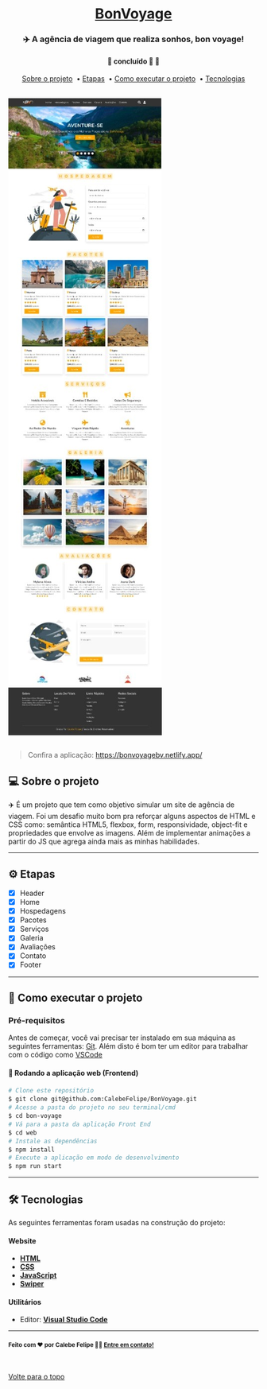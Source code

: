 

<h1 align="center">
     <a href="#" alt="website de agencia de viagem">BonVoyage</a>
</h1>

<h3 align="center">
    ✈️ A agência de viagem que realiza sonhos, bon voyage!
</h3>

<h4 align="center">
	🚧 concluído 🚀 🚧
</h4>


<p align="center">
  <a href="#-sobre-o-projeto">Sobre o projeto</a>&nbsp; •
  <a href="#-funcionalidades">Etapas</a>&nbsp; •
  <a href="#-como-executar-o-projeto">Como executar o projeto</a>&nbsp; •
  <a href="#-tecnologias">Tecnologias</a> 
</p>
<br />
<img align="center" src="images/layout-desktop1.jpeg" alt="animação da interação com página">
<img align="center" src="images/layout-desktop2.jpeg" alt="animação da interação com página"><br>
<br>

> Confira a aplicação: https://bonvoyagebv.netlify.app/ <br>


## 💻 Sobre o projeto

✈️  É um projeto que tem como objetivo simular um site de agência de viagem. Foi um desafio muito bom pra reforçar alguns aspectos de HTML e CSS como: semântica HTML5, flexbox, form, responsividade, object-fit e propriedades que envolve as imagens. Além de implementar animações a partir do JS que agrega ainda mais as minhas habilidades.

---

## ⚙️ Etapas

- [x] Header
- [x] Home
- [x] Hospedagens
- [x] Pacotes
- [x] Serviços
- [x] Galeria
- [x] Avaliações
- [x] Contato
- [x] Footer

---

## 🚀 Como executar o projeto

### Pré-requisitos

Antes de começar, você vai precisar ter instalado em sua máquina as seguintes ferramentas:
[Git](https://git-scm.com). 
Além disto é bom ter um editor para trabalhar com o código como [VSCode](https://code.visualstudio.com/)


#### 🧭 Rodando a aplicação web (Frontend)

```bash
# Clone este repositório
$ git clone git@github.com:CalebeFelipe/BonVoyage.git
# Acesse a pasta do projeto no seu terminal/cmd
$ cd bon-voyage
# Vá para a pasta da aplicação Front End
$ cd web
# Instale as dependências
$ npm install
# Execute a aplicação em modo de desenvolvimento
$ npm run start
```
---

## 🛠 Tecnologias

As seguintes ferramentas foram usadas na construção do projeto:

#### **Website**  

-   **[HTML](https://developer.mozilla.org/pt-BR/docs/Web/HTML)**
-   **[CSS](https://developer.mozilla.org/pt-BR/docs/Web/CSS)**
-   **[JavaScript](https://developer.mozilla.org/pt-BR/docs/Web/JavaScript)**   
-   **[Swiper](https://swiperjs.com/)**   

#### **Utilitários**

-   Editor:  **[Visual Studio Code](https://code.visualstudio.com/)**  

---

 <sub><b>Feito com ❤️ por Calebe Felipe 👋🏽 [Entre em contato!](https://www.linkedin.com/in/calebe-felipe-alves-freitas-780b9615a/)</b></sub><br><br>
 
 <br />
 <a href="#top">Volte para o topo</a>



 